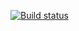 [![Build status](https://ci.appveyor.com/api/projects/status/pa7h0guhjvgu2e9t?svg=true)](https://ci.appveyor.com/project/NastyaImp/aqa2-4-1)
